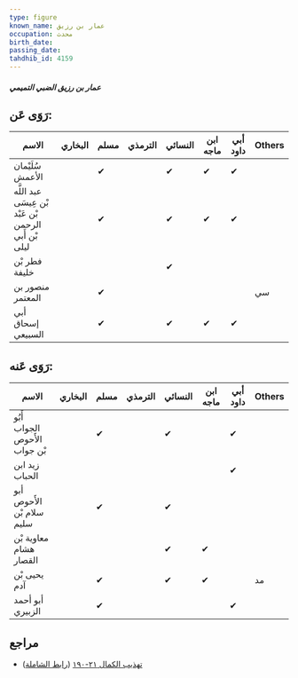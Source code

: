 ```yaml
---
type: figure
known_name: عمار بن رزيق
occupation: محدث
birth_date:
passing_date:
tahdhib_id: 4159
---
```

##### عمار بن رزيق الضبي التميمي

## رَوَى عَن:
| الاسم                                                | البخاري | مسلم | الترمذي | النسائي | ابن ماجه | أبي داود | Others |
| ---------------------------------------------------- | ------- | ---- | ------- | ------- | -------- | -------- | ------ |
| سُلَيْمان الأعمش                                     |         | ✔    |         | ✔       | ✔        | ✔        |        |
| عبد اللَّه بْن عِيسَى بْن عَبْد الرحمن بْن أَبي ليلى |         | ✔    |         | ✔       | ✔        | ✔        |        |
| فطر بْن خليفة                                        |         |      |         | ✔       |          |          |        |
| منصور بن المعتمر                                     |         | ✔    |         |         |          |          | سي     |
| أبي إسحاق السبيعي                                    |         | ✔    |         | ✔       | ✔        | ✔        |        |
## رَوَى عَنه:
| الاسم                         | البخاري | مسلم | الترمذي | النسائي | ابن ماجه | أبي داود | Others |
| ----------------------------- | ------- | ---- | ------- | ------- | -------- | -------- | ------ |
| أَبُو الجواب الأَحوص بْن جواب |         | ✔    |         | ✔       |          | ✔        |        |
| زيد ابن الحباب                |         |      |         |         |          | ✔        |        |
| أبو الأَحوص سلام بْن سليم     |         | ✔    |         | ✔       |          |          |        |
| معاوية بْن هشام القصار        |         |      |         | ✔       | ✔        |          |        |
| يحيى بْن آدم                  |         | ✔    |         | ✔       | ✔        |          | مد     |
| أبو أحمد الزبيري              |         | ✔    |         |         |          | ✔        |        |
## مراجع
- [تهذيب الكمال ٢١-١٩٠](obsidian://open?vault=Tahdhib-al-Kamal&file=Figures/٤١٥٩-عمار%20بن%20رزيق%20الضبي%20التميمي) ([رابط الشاملة](https://shamela.ws/book/3722/10837))